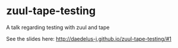 # zuul-tape-testing
A talk regarding testing with zuul and tape

See the slides here: http://daedelus-j.github.io/zuul-tape-testing/#1
